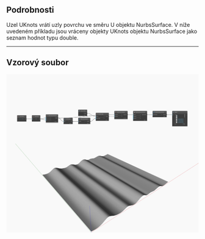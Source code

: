 ## Podrobnosti
Uzel UKnots vrátí uzly povrchu ve směru U objektu NurbsSurface. V níže uvedeném příkladu jsou vráceny objekty UKnots objektu NurbsSurface jako seznam hodnot typu double.
___
## Vzorový soubor

![UKnots](./Autodesk.DesignScript.Geometry.NurbsSurface.UKnots_img.jpg)

